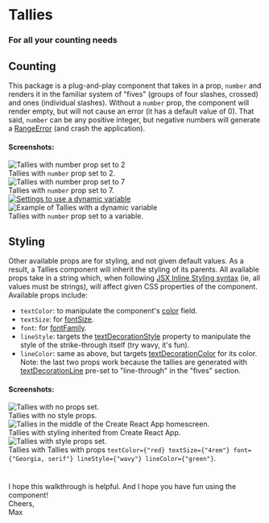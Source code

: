 # Tallies
### For all your counting needs

## Counting
This package is a plug-and-play component that takes in a prop, `number` and renders it in the familiar system of "fives" (groups of four slashes, crossed) and ones (individual slashes). Without a `number` prop, the component will render empty, but will not cause an error (it has a default value of 0). That said, `number` can be any positive integer, but negative numbers will generate a [RangeError](https://developer.mozilla.org/en-US/docs/Web/JavaScript/Reference/Global_Objects/RangeError) (and crash the application).

#### Screenshots:  
![Tallies with number prop set to 2](https://i.ibb.co/K9Tmjjr/tallies-2.jpg)  
Tallies with `number` prop set to 2.  
![Tallies with number prop set to 7](https://i.ibb.co/Sm1w1vH/tallies-7.jpg)  
Tallies with `number` prop set to 7.  
[![Settings to use a dynamic variable](https://i.ibb.co/F4KjCrH/tallies-random.jpg)](https://github.com/ProfessionalMaxJS/tallies_demo/blob/main/src/App.js)  
![Example of Tallies with a dynamic variable](https://i.ibb.co/0s6tbsQ/tallies-random-clip.gif)  
Tallies with `number` prop set to a variable.  

## Styling
Other available props are for styling, and not given default values. As a result, a Tallies component will inherit the styling of its parents. All available props take in a string which, when following [JSX Inline Styling syntax](https://techstacker.com/how-to-inline-style-jsx-react-css/) (ie, all values must be strings), will affect given CSS properties of the component. Available props include:  
* `textColor`: to manipulate the component's [color](https://developer.mozilla.org/en-US/docs/Web/CSS/color) field.
* `textSize`: for [fontSize](https://developer.mozilla.org/en-US/docs/Web/CSS/font-size).
* `font`: for [fontFamily](https://developer.mozilla.org/en-US/docs/Web/CSS/font-family).
* `lineStyle`: targets the [textDecorationStyle](https://developer.mozilla.org/en-US/docs/Web/CSS/text-decoration-style) property to manipulate the style of the strike-through itself (try wavy, it's fun).
* `lineColor`: same as above, but targets [textDecorationColor](https://developer.mozilla.org/en-US/docs/Web/CSS/text-decoration-color) for its color.  
Note: the last two props work because the tallies are generated with [textDecorationLine](https://developer.mozilla.org/en-US/docs/Web/CSS/text-decoration-line) pre-set to "line-through" in the "fives" section.

#### Screenshots:
![Tallies with no props set.](https://i.ibb.co/9wHG25k/def-tallies.jpg)  
Tallies with no style props.  
![Tallies in the middle of the Create React App homescreen.](https://i.ibb.co/Cm6FXk1/cra-tallies.jpg)  
Tallies with styling inherited from Create React App.  
![Tallies with style props set.](https://i.ibb.co/0jD1hgp/prop-tallies.jpg)  
Tallies with Tallies with props `textColor={"red} textSize={"4rem"} font={"Georgia, serif"} lineStyle={"wavy"} lineColor={"green"}`.

#
I hope this walkthrough is helpful. And I hope you have fun using the component!  
Cheers,  
Max
